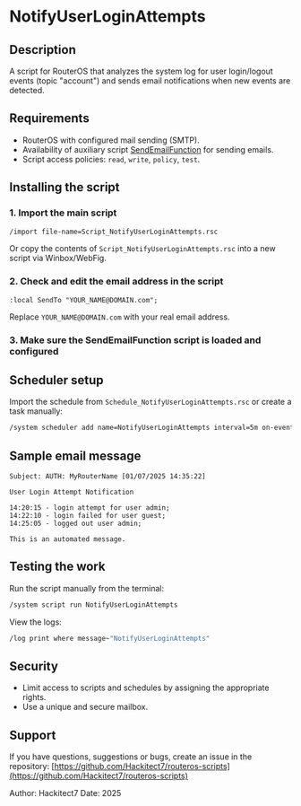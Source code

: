 
# NotifyUserLoginAttempts

## Description

A script for RouterOS that analyzes the system log for user login/logout events (topic "account") and sends email notifications when new events are detected.

## Requirements

- RouterOS with configured mail sending (SMTP).
- Availability of auxiliary script [SendEmailFunction](../functions/SendEmailFunction/SendEmailFunction.rsc) for sending emails.
- Script access policies: `read`, `write`, `policy`, `test`.

## Installing the script

### 1. Import the main script

```bash
/import file-name=Script_NotifyUserLoginAttempts.rsc
```

Or copy the contents of `Script_NotifyUserLoginAttempts.rsc` into a new script via Winbox/WebFig.

### 2. Check and edit the email address in the script

`:local SendTo "YOUR_NAME@DOMAIN.com";`

Replace `YOUR_NAME@DOMAIN.com` with your real email address.

### 3. Make sure the SendEmailFunction script is loaded and configured

## Scheduler setup

Import the schedule from `Schedule_NotifyUserLoginAttempts.rsc` or create a task manually:

```bash
/system scheduler add name=NotifyUserLoginAttempts interval=5m on-event="/system script run NotifyUserLoginAttempts;" comment="Login log monitoring" policy=read,write,policy,test start-time=startup
```

## Sample email message

```text
Subject: AUTH: MyRouterName [01/07/2025 14:35:22]

User Login Attempt Notification

14:20:15 - login attempt for user admin;
14:22:10 - login failed for user guest;
14:25:05 - logged out user admin;

This is an automated message.
```

## Testing the work

Run the script manually from the terminal:

```bash
/system script run NotifyUserLoginAttempts
```

View the logs:

```bash
/log print where message~"NotifyUserLoginAttempts"
```

## Security

- Limit access to scripts and schedules by assigning the appropriate rights.
- Use a unique and secure mailbox.

## Support

If you have questions, suggestions or bugs, create an issue in the repository:
[https://github.com/Hackitect7/routeros-scripts](https://github.com/Hackitect7/routeros-scripts)

Author: Hackitect7
Date: 2025
